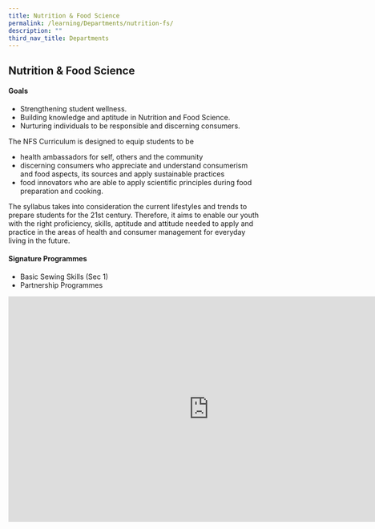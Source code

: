 ```yaml
---
title: Nutrition & Food Science
permalink: /learning/Departments/nutrition-fs/
description: ""
third_nav_title: Departments
---
```

## Nutrition &amp; Food Science

#### Goals

*   Strengthening student wellness.
*   Building knowledge and aptitude in Nutrition and Food Science.
*   Nurturing individuals to be responsible and discerning consumers.

The NFS Curriculum is designed to equip students to be

*   health ambassadors for self, others and the community
*   discerning consumers who appreciate and understand consumerism and food aspects, its sources and apply sustainable practices
*   food innovators who are able to apply scientific principles during food preparation and cooking.

The syllabus takes into consideration the current lifestyles and trends to prepare students for the 21st century. Therefore, it aims to enable our youth with the right proficiency, skills, aptitude and attitude needed to apply and practice in the areas of health and consumer management for everyday living in the future.

#### Signature Programmes

*   Basic Sewing Skills (Sec 1)
*   Partnership Programmes

<iframe allowfullscreen="true" height="450" width="800" frameborder="0" src="https://docs.google.com/presentation/d/e/2PACX-1vRKxP_p72hSXEAlwgdkIQd0nidfaac_yJIr-WZoau-mo7Qd7H8vAvsx72CzotcK2gHc4wpm00rbN63E/embed?start=false&amp;loop=false&amp;delayms=3000"></iframe>